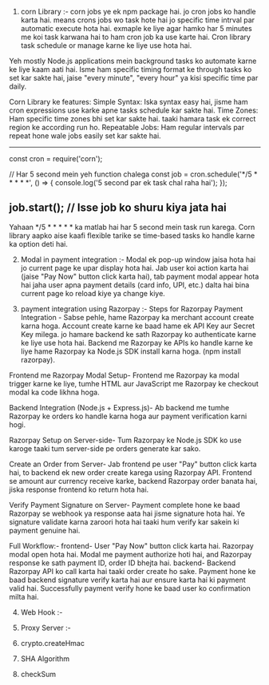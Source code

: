 1. corn Library :- corn jobs ye ek npm package hai. jo cron jobs ko handle karta hai. means crons jobs wo task hote hai jo specific time intrval par automatic execute hota hai. exmaple ke liye agar hamko har 5 minutes me koi task karwana hai to ham cron job ka use karte hai. Cron library task schedule or manage karne ke liye use hota hai.

Yeh mostly Node.js applications mein background tasks ko automate karne ke liye kaam aati hai. Isme ham specific timing format ke through tasks ko set kar sakte hai, jaise "every minute", "every hour" ya kisi specific time par daily.

Corn Library ke features: 
Simple Syntax: Iska syntax easy hai, jisme ham cron expressions use karke apne tasks schedule kar sakte hai.
Time Zones: Ham specific time zones bhi set kar sakte hai. taaki hamara task ek correct region ke according run ho.
Repeatable Jobs: Ham regular intervals par repeat hone wale jobs easily set kar sakte hai.

-------------------------------------------------------
const cron = require('corn');

// Har 5 second mein yeh function chalega
const job = cron.schedule('*/5 * * * * *', () => {
  console.log('5 second par ek task chal raha hai');
});

job.start();  // Isse job ko shuru kiya jata hai
-------------------------------------------------------
Yahaan */5 * * * * * ka matlab hai har 5 second mein task run karega. Corn library aapko aise kaafi flexible tarike se time-based tasks ko handle karne ka option deti hai.

2. Modal in payment integration :- Modal ek pop-up window jaisa hota hai jo current page ke upar display hota hai. Jab user koi action karta hai (jaise "Pay Now" button click karta hai), tab payment modal appear hota hai jaha user apna payment details (card info, UPI, etc.) dalta hai bina current page ko reload kiye ya change kiye.

3. payment integration using Razorpay :- Steps for Razorpay Payment Integration -
Sabse pehle, hame Razorpay ka merchant account create karna hoga.
Account create karne ke baad hame ek API Key aur Secret Key milega. jo hamare backend ke sath Razorpay ko authenticate karne ke liye use hota hai.
Backend me Razorpay ke APIs ko handle karne ke liye hame Razorpay ka Node.js SDK install karna hoga. (npm install razorpay).

Frontend me Razorpay Modal Setup-
Frontend me Razorpay ka modal trigger karne ke liye, tumhe HTML aur JavaScript me Razorpay ke checkout modal ka code likhna hoga.

Backend Integration (Node.js + Express.js)-
Ab backend me tumhe Razorpay ke orders ko handle karna hoga aur payment verification karni hogi.

Razorpay Setup on Server-side-
Tum Razorpay ke Node.js SDK ko use karoge taaki tum server-side pe orders generate kar sako.

Create an Order from Server-
Jab frontend pe user "Pay" button click karta hai, to backend ek new order create karega using Razorpay API.
Frontend se amount aur currency receive karke, backend Razorpay order banata hai, jiska response frontend ko return hota hai.

Verify Payment Signature on Server-
Payment complete hone ke baad Razorpay se webhook ya response aata hai jisme signature hota hai. Ye signature validate karna zaroori hota hai taaki hum verify kar sakein ki payment genuine hai.

Full Workflow:-
frontend-
User "Pay Now" button click karta hai.
Razorpay modal open hota hai.
Modal me payment authorize hoti hai, and Razorpay response ke sath payment ID, order ID bhejta hai.
backend-
Backend Razorpay API ko call karta hai taaki order create ho sake.
Payment hone ke baad backend signature verify karta hai aur ensure karta hai ki payment valid hai.
Successfully payment verify hone ke baad user ko confirmation milta hai.


4. Web Hook :-


5. Proxy Server :-

6. crypto.createHmac

7. SHA Algorithm

8. checkSum